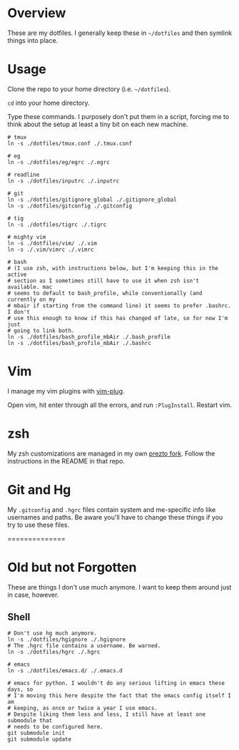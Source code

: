# Overview

These are my dotfiles. I generally keep these in `~/dotfiles` and then symlink
things into place.

# Usage

Clone the repo to your home directory (i.e. `~/dotfiles`).

`cd` into your home directory.

Type these commands. I purposely don't put them in a script, forcing me to
think about the setup at least a tiny bit on each new machine.

```shell
# tmux
ln -s ./dotfiles/tmux.conf ./.tmux.conf

# eg
ln -s ./dotfiles/eg/egrc ./.egrc

# readline
ln -s ./dotfiles/inputrc ./.inputrc

# git
ln -s ./dotfiles/gitignore_global ./.gitignore_global
ln -s ./dotfiles/gitconfig ./.gitconfig

# tig
ln -s ./dotfiles/tigrc ./.tigrc

# mighty vim
ln -s ./dotfiles/vim/ ./.vim
ln -s ./.vim/vimrc ./.vimrc

# bash
# (I use zsh, with instructions below, but I'm keeping this in the active
# section as I sometimes still have to use it when zsh isn't available. mac
# seems to default to bash_profile, while conventionally (and currently on my
# mbair if starting from the command line) it seems to prefer .bashrc. I don't
# use this enough to know if this has changed of late, so for now I'm just
# going to link both.
ln -s ./dotfiles/bash_profile_mbAir ./.bash_profile
ln -s ./dotfiles/bash_profile_mbAir ./.bashrc

```

# Vim

I manage my vim plugins with [vim-plug](https://github.com/junegunn/vim-plug).

Open vim, hit enter through all the errors, and run `:PlugInstall`. Restart
vim.


# zsh

My zsh customizations are managed in my own
[prezto fork](https://github.com/srsudar/prezto). Follow the instructions in
the README in that repo.


# Git and Hg

My `.gitconfig` and `.hgrc` files contain system and me-specific info like
usernames and paths. Be aware you'll have to change these things if you try to
use these files.

==============
# Old but not Forgotten

These are things I don't use much anymore. I want to keep them around just in
case, however.

## Shell
```
# Don't use hg much anymore.
ln -s ./dotfiles/hgignore ./.hgignore
# The .hgrc file contains a username. Be warned.
ln -s ./dotfiles/hgrc ./.hgrc

# emacs
ln -s ./dotfiles/emacs.d/ ./.emacs.d 

# emacs for python. I wouldn't do any serious lifting in emacs these days, so
# I'm moving this here despite the fact that the emacs config itself I am
# keeping, as once or twice a year I use emacs.
# Despite liking them less and less, I still have at least one submodule that
# needs to be configured here.
git submodule init
git submodule update
```

